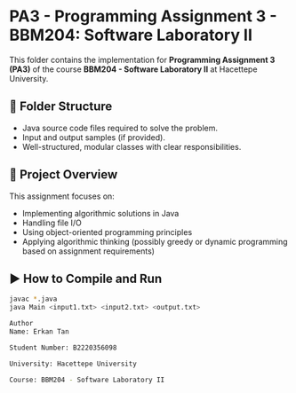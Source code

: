 # PA3 - Programming Assignment 3 - BBM204: Software Laboratory II

This folder contains the implementation for **Programming Assignment 3 (PA3)** of the course **BBM204 - Software Laboratory II** at Hacettepe University.

## 📁 Folder Structure

- Java source code files required to solve the problem.
- Input and output samples (if provided).
- Well-structured, modular classes with clear responsibilities.

## 🧠 Project Overview

This assignment focuses on:
- Implementing algorithmic solutions in Java
- Handling file I/O
- Using object-oriented programming principles
- Applying algorithmic thinking (possibly greedy or dynamic programming based on assignment requirements)

## ▶️ How to Compile and Run

```bash
javac *.java
java Main <input1.txt> <input2.txt> <output.txt>

Author
Name: Erkan Tan

Student Number: B2220356098

University: Hacettepe University

Course: BBM204 - Software Laboratory II
